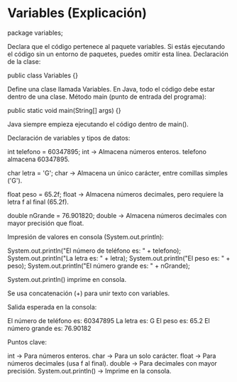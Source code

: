 # Variables (Explicación)

package variables;

Declara que el código pertenece al paquete variables.
Si estás ejecutando el código sin un entorno de paquetes, puedes omitir esta línea.
Declaración de la clase:
 
public class Variables {}


Define una clase llamada Variables.
En Java, todo el código debe estar dentro de una clase.
Método main (punto de entrada del programa):


public static void main(String[] args) {}

Java siempre empieza ejecutando el código dentro de main().

Declaración de variables y tipos de datos:


int telefono = 60347895;
int → Almacena números enteros.
telefono almacena 60347895.

char letra = 'G';
char → Almacena un único carácter, entre comillas simples ('G').

float peso = 65.2f;
float → Almacena números decimales, pero requiere la letra f al final (65.2f).

double nGrande = 76.901820;
double → Almacena números decimales con mayor precisión que float.

Impresión de valores en consola (System.out.println):

System.out.println("El número de teléfono es: " + telefono);
System.out.println("La letra es: " + letra);
System.out.println("El peso es: " + peso);
System.out.println("El número grande es: " + nGrande);

System.out.println() imprime en consola.

Se usa concatenación (+) para unir texto con variables.

Salida esperada en la consola:

El número de teléfono es: 60347895
La letra es: G
El peso es: 65.2
El número grande es: 76.90182

Puntos clave:

int → Para números enteros.
char → Para un solo carácter.
float → Para números decimales (usa f al final).
double → Para decimales con mayor precisión.
System.out.println() → Imprime en la consola.
